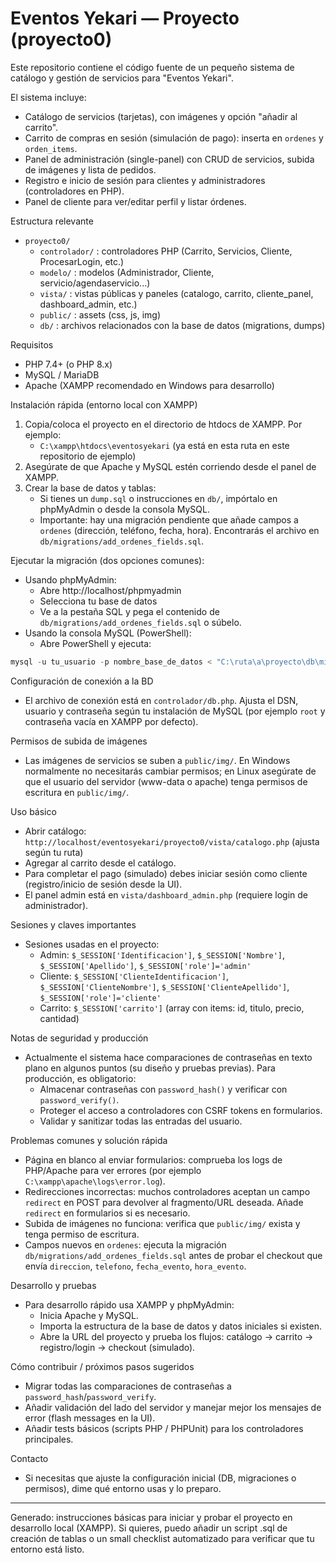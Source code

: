 # Eventos Yekari — Proyecto (proyecto0)

Este repositorio contiene el código fuente de un pequeño sistema de catálogo y gestión de servicios para "Eventos Yekari".

El sistema incluye:
- Catálogo de servicios (tarjetas), con imágenes y opción "añadir al carrito".
- Carrito de compras en sesión (simulación de pago): inserta en `ordenes` y `orden_items`.
- Panel de administración (single-panel) con CRUD de servicios, subida de imágenes y lista de pedidos.
- Registro e inicio de sesión para clientes y administradores (controladores en PHP).
- Panel de cliente para ver/editar perfil y listar órdenes.

Estructura relevante
- `proyecto0/`
	- `controlador/` : controladores PHP (Carrito, Servicios, Cliente, ProcesarLogin, etc.)
	- `modelo/` : modelos (Administrador, Cliente, servicio/agendaservicio...)
	- `vista/` : vistas públicas y paneles (catalogo, carrito, cliente_panel, dashboard_admin, etc.)
	- `public/` : assets (css, js, img)
	- `db/` : archivos relacionados con la base de datos (migrations, dumps)

Requisitos
- PHP 7.4+ (o PHP 8.x)
- MySQL / MariaDB
- Apache (XAMPP recomendado en Windows para desarrollo)

Instalación rápida (entorno local con XAMPP)
1. Copia/coloca el proyecto en el directorio de htdocs de XAMPP. Por ejemplo:
	 - `C:\xampp\htdocs\eventosyekari` (ya está en esta ruta en este repositorio de ejemplo)
2. Asegúrate de que Apache y MySQL estén corriendo desde el panel de XAMPP.
3. Crear la base de datos y tablas:
	 - Si tienes un `dump.sql` o instrucciones en `db/`, impórtalo en phpMyAdmin o desde la consola MySQL.
	 - Importante: hay una migración pendiente que añade campos a `ordenes` (dirección, teléfono, fecha, hora). Encontrarás el archivo en `db/migrations/add_ordenes_fields.sql`.

Ejecutar la migración (dos opciones comunes):
- Usando phpMyAdmin:
	- Abre http://localhost/phpmyadmin
	- Selecciona tu base de datos
	- Ve a la pestaña SQL y pega el contenido de `db/migrations/add_ordenes_fields.sql` o súbelo.
- Usando la consola MySQL (PowerShell):
	- Abre PowerShell y ejecuta:

```powershell
mysql -u tu_usuario -p nombre_base_de_datos < "C:\ruta\a\proyecto\db\migrations\add_ordenes_fields.sql"
```

Configuración de conexión a la BD
- El archivo de conexión está en `controlador/db.php`. Ajusta el DSN, usuario y contraseña según tu instalación de MySQL (por ejemplo `root` y contraseña vacía en XAMPP por defecto).

Permisos de subida de imágenes
- Las imágenes de servicios se suben a `public/img/`. En Windows normalmente no necesitarás cambiar permisos; en Linux asegúrate de que el usuario del servidor (www-data o apache) tenga permisos de escritura en `public/img/`.

Uso básico
- Abrir catálogo: `http://localhost/eventosyekari/proyecto0/vista/catalogo.php` (ajusta según tu ruta)
- Agregar al carrito desde el catálogo.
- Para completar el pago (simulado) debes iniciar sesión como cliente (registro/inicio de sesión desde la UI).
- El panel admin está en `vista/dashboard_admin.php` (requiere login de administrador).

Sesiones y claves importantes
- Sesiones usadas en el proyecto:
	- Admin: `$_SESSION['Identificacion']`, `$_SESSION['Nombre']`, `$_SESSION['Apellido']`, `$_SESSION['role']='admin'`
	- Cliente: `$_SESSION['ClienteIdentificacion']`, `$_SESSION['ClienteNombre']`, `$_SESSION['ClienteApellido']`, `$_SESSION['role']='cliente'`
	- Carrito: `$_SESSION['carrito']` (array con items: id, titulo, precio, cantidad)

Notas de seguridad y producción
- Actualmente el sistema hace comparaciones de contraseñas en texto plano en algunos puntos (su diseño y pruebas previas). Para producción, es obligatorio:
	- Almacenar contraseñas con `password_hash()` y verificar con `password_verify()`.
	- Proteger el acceso a controladores con CSRF tokens en formularios.
	- Validar y sanitizar todas las entradas del usuario.

Problemas comunes y solución rápida
- Página en blanco al enviar formularios: comprueba los logs de PHP/Apache para ver errores (por ejemplo `C:\xampp\apache\logs\error.log`).
- Redirecciones incorrectas: muchos controladores aceptan un campo `redirect` en POST para devolver al fragmento/URL deseada. Añade `redirect` en formularios si es necesario.
- Subida de imágenes no funciona: verifica que `public/img/` exista y tenga permiso de escritura.
- Campos nuevos en `ordenes`: ejecuta la migración `db/migrations/add_ordenes_fields.sql` antes de probar el checkout que envía `direccion`, `telefono`, `fecha_evento`, `hora_evento`.

Desarrollo y pruebas
- Para desarrollo rápido usa XAMPP y phpMyAdmin:
	- Inicia Apache y MySQL.
	- Importa la estructura de la base de datos y datos iniciales si existen.
	- Abre la URL del proyecto y prueba los flujos: catálogo → carrito → registro/login → checkout (simulado).

Cómo contribuir / próximos pasos sugeridos
- Migrar todas las comparaciones de contraseñas a `password_hash`/`password_verify`.
- Añadir validación del lado del servidor y manejar mejor los mensajes de error (flash messages en la UI).
- Añadir tests básicos (scripts PHP / PHPUnit) para los controladores principales.

Contacto
- Si necesitas que ajuste la configuración inicial (DB, migraciones o permisos), dime qué entorno usas y lo preparo.

---
Generado: instrucciones básicas para iniciar y probar el proyecto en desarrollo local (XAMPP). Si quieres, puedo añadir un script .sql de creación de tablas o un small checklist automatizado para verificar que tu entorno está listo.